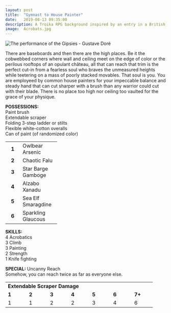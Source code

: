 ```yaml
---
layout: post
title:  "Gymnast to House Painter"
date:   2019-08-13 09:35:00
description: A Troika RPG background inspired by an entry in a British occupation survey conducted in 1881.
image:  Acrobats.jpg
---
```


![The performance of the Gipsies - Gustave Doré](https://fantasyrobotfighter.github.io/assets/images/Acrobats.jpg)

There are baseboards and then there are the high places. Be it the cobwebbed corners where wall and ceiling meet on the edge of color or the perilous rooftops of an opulant château, all that can reach that trim is the perfect cut-in from a fearless soul who braves the unmeasured heights while teetering on a mass of poorly stacked movables. That soul is you. You are employeed by common house painters for your impeccable balance and steady hand that can cut sharper with a brush than any warrior could cut with their blade. There is no place too high nor ceiling too vaulted for the grace of your physique. 

<b>POSSESSIONS:</b><br />
Paint brush<br />
Extendable scraper<br />
Folding 3-step ladder or stilts<br />
Flexible white-cotton overalls<br />
Can of paint (of randomized color)<br />

<table width="130">
  <tr>
    <td align="center" width="30" padding="2px"><b>1</b></td>
    <td align="left" width="100" padding="2px">Owlbear Arsenic</td>
  </tr>
  <tr>
    <td align="center" width="30" padding="2px"><b>2</b></td>
    <td align="left" width="100" padding="2px">Chaotic Falu</td>
  </tr>
  <tr>
    <td align="center" width="30" padding="2px"><b>3</b></td>
    <td align="left" width="100" padding="2px">Star Barge Gamboge</td>
  </tr>
  <tr>
    <td align="center" width="30" padding="2px"><b>4</b></td>
    <td align="left" width="100" padding="2px">Alzabo Xanadu</td>
  </tr>
  <tr>
    <td align="center" width="30" padding="2px"><b>5</b></td>
    <td align="left" width="100" padding="2px">Sea Elf Smaragdine</td>
  </tr>
  <tr>
    <td align="center" width="30" padding="2px"><b>6</b></td>
    <td align="left" width="100" padding="2px">Sparkling Glaucous</td>
  </tr>
</table>

<b>SKILLS:</b><br />
4 Acrobatics<br />
3 Climb<br />
3 Painting<br />
2 Strength<br />
1 Knife fighting<br />

<b>SPECIAL:</b> Uncanny Reach<br />
Somehow, you can reach twice as far as everyone else.
<br />

<table>
  <tr>
    <td colspan="7" width="350" padding="2px"><b>Extendable Scraper Damage</b>
    </td>
  </tr>
  <tr>
    <td width="50" padding="2px"><b>1</b></td>
    <td width="50" padding="2px"><b>2</b></td>
    <td width="50" padding="2px"><b>3</b></td>
    <td width="50" padding="2px"><b>4</b></td>
    <td width="50" padding="2px"><b>5</b></td>
    <td width="50" padding="2px"><b>6</b></td>
    <td width="50" padding="2px"><b>7+</b></td>
  </tr>
    <tr>
    <td width="50" padding="2px">1</td>
    <td width="50" padding="2px">1</td>
    <td width="50" padding="2px">2</td>
    <td width="50" padding="2px">2</td>
    <td width="50" padding="2px">3</td>
    <td width="50" padding="2px">4</td>
    <td width="50" padding="2px">6</td>
  </tr>
</table>

<script type="application/ld+json">
{ "@context": "https://schema.org", 
 "@type": "BlogPosting",
 "mainEntityOfPage": {
        "@type": "WebPage",
        "@id": "https://www.fantasyrobotfighter.com/2019/Gymnast-to-House-Painter/"
      },
 "headline": "Gymnast to House Painter - A character background for the Troika RPG",
 "alternativeHeadline": "A Troika RPG background inspired by an entry in a British occupation survey conducted in 1881.",
 "image": "https://www.fantasyrobotfighter.com/assets/images/Acrobats.jpg",
 "genre": "CreativeWork", 
 "keywords": "Troika RPG Indie Game Design Background Class Gymnast House Painter", 
 "wordcount": "1350",
 "publisher": {	
 		"@type": "Organization",
        "name": "Fantasy Robot Fighter",
		"url": "http://www.fantasyrobotfighter.com",
		"logo": {
		    "@type": "ImageObject",
		    "url": "https://www.fantasyrobotfighter.com/assets/images/avatar.png",
		    "width": 80,
		    "height": 80
		}
    },
 "datePublished": "2019-05-22",
 "dateCreated": "2019-05-22",
 "dateModified": "2019-05-22",
 "description": "Gymnast to House Painter - A character background for the Troika RPG",
 "articleBody": "There are baseboards and then there are the high places. The cobwebbed corners where wall and ceiling meet on the edge of color. All that can trim that line is the perfect cut-in from a fearless soul who braves the unmeasured heights while teetering on a mass of poorly stacked movables. That soul is you. You were hired for your impeccable balance and steady hand that cuts sharper with a brush than any warrior could cut with their blade. There is no place too high nor ceiling too vaulted for the grace of your physique.",
   "author": {
    "@type": "Person",
    "name": "Ryan Buller"
  }
 }
</script>

[jekyll-gh]: https://github.com/mojombo/jekyll
[jekyll]:    http://jekyllrb.com
